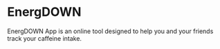 # EnergDOWN
EnergDOWN App is an online tool designed to help you and your friends track your caffeine intake.
